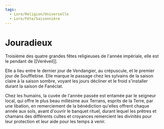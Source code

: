 ```yaml
---
tags:
  - Lore/Religion/Universelle
  - Lore/Fête/Saisonnière
---
```

# Jouradieux
Troisième des quatre grandes fêtes religieuses de l'année impériale, elle est le pendant de [[Veréveil]].

Elle a lieu entre le dernier jour de Vendangier, au crépuscule, et le premier jour de Soufflebise. Elle marque le passage chez les sylvains de la saison claire à la saison sombre, voyant les jours décliner et le froid s'installer durant la saison de Fanéclat.

Chez les humains, la cuvée de l'année passée est entamée par le seigneur local, qui offre le plus beau millésime aux Terrans, esprits de la Terre, par une libation, en remerciement de la bénédiction qu'elles offrent chaque année aux sols, avant d'ouvrir le banquet rituel, durant lequel les prêtres et chamans des différents cultes et croyances remercient les divinités pour leur protection et leur aide pour les temps à venir.